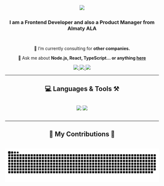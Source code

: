 <h1 align="center">
    <img src="https://readme-typing-svg.herokuapp.com/?font=Righteous&size=35&center=true&vCenter=true&width=500&height=70&duration=4000&lines=Hi+There!+👋;+I'm+Danil+Kossilov!;" />
</h1>

<h3 align="center">I am a Frontend Developer and also a Product Manager from Almaty ALA</h3>

<br/>

<div align="center">
 
 🔭 I’m currently consulting for **other companies.**
 
💬 Ask me about **Node.js, React, TypeScript... or anything [here](https://t.me/Lucky_Men000)**

 </div>
 
<div align="center"> 

  <a href="mailto:kossilovdanil@outlook.com">
    <img src="https://img.shields.io/badge/Outlook-0078D4?style=for-the-badge&logo=microsoft-sharepoint&logoColor=white" />
  </a>
  <a href="https://t.me/Lucky_Men000" target="_blank">
    <img src="https://img.shields.io/badge/telegram-0077B5?style=for-the-badge&logo=telegram&logoColor=white" target="_blank" />
  </a>
  <a href="https://luckymen000.github.io/AboutMe/" target="_blank">
     <img src="https://img.shields.io/badge/Website-de4c8a?style=for-the-badge&logo=todoist&logoColor=white" target="_blank" />
  </a>
</div>

 <hr/>
 
<h2 align="center">💻 Languages & Tools ⚒️</h2>
<br/>
<div align="center">
    <img src="https://skillicons.dev/icons?i=html,css,js,react,nodejs,typescript,docker,webpack,python,git,sass" />
    <img src="https://skillicons.dev/icons?i=figma,vim,linux,bitbucket,mongodb,mysql,postgres,firebase" /><br>
</div>




<br/>
<hr/>

<div align="center">
  <h2>🐍 My Contributions 🐍</h2>
  <br>
  <img alt="snake eating my contributions" src="https://raw.githubusercontent.com/salesp07/salesp07/output/github-contribution-grid-snake.svg" />
  
  <br/><br/><br/>
</div>


